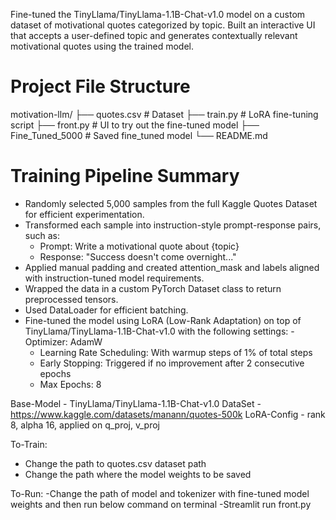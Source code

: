 Fine-tuned the TinyLlama/TinyLlama-1.1B-Chat-v1.0 model on a custom dataset of motivational quotes categorized by topic. Built an interactive UI that accepts a user-defined topic and generates contextually relevant motivational quotes using the trained model.


# Project File Structure 
motivation-llm/
├── quotes.csv                     # Dataset
├── train.py                       # LoRA fine-tuning script
├── front.py                       # UI to try out the fine-tuned model
├── Fine_Tuned_5000                # Saved fine_tuned model 
└── README.md

# Training Pipeline Summary
- Randomly selected 5,000 samples from the full Kaggle Quotes Dataset for efficient experimentation.
- Transformed each sample into instruction-style prompt-response pairs, such as:
    - Prompt: Write a motivational quote about {topic}
    - Response: "Success doesn't come overnight..."
- Applied manual padding and created attention_mask and labels aligned with instruction-tuned model requirements.
- Wrapped the data in a custom PyTorch Dataset class to return preprocessed tensors.
- Used DataLoader for efficient batching.
- Fine-tuned the model using LoRA (Low-Rank Adaptation) on top of TinyLlama/TinyLlama-1.1B-Chat-v1.0 with the following settings:
    -Optimizer: AdamW
    - Learning Rate Scheduling: With warmup steps of 1% of total steps
    - Early Stopping: Triggered if no improvement after 2 consecutive epochs
    - Max Epochs: 8


Base-Model - TinyLlama/TinyLlama-1.1B-Chat-v1.0
DataSet - https://www.kaggle.com/datasets/manann/quotes-500k
LoRA-Config - rank 8, alpha 16, applied on q_proj, v_proj


To-Train:
- Change the path to quotes.csv dataset path
- Change the path where the model weights to be saved


To-Run:
-Change the path of model and tokenizer with fine-tuned model weights and then run below command on terminal
-Streamlit run front.py



